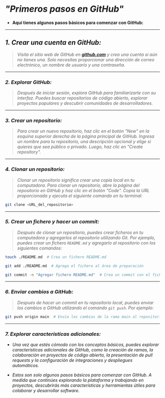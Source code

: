 <!-- Autor: Daniel Benjamin Perez Morales -->
<!-- GitHub: https://github.com/DanielPerezMoralesDev13 -->
<!-- Correo electrónico: danielperezdev@proton.me -->

# ***"Primeros pasos en GitHub"***

- **Aquí tienes algunos pasos básicos para comenzar con GitHub:**

---

## ***1. Crear una cuenta en GitHub:***

> *Visita el sitio web de GitHub en [**github.com**](https://github.com/ "https://github.com/") y crea una cuenta si aún no tienes una. Solo necesitas proporcionar una dirección de correo electrónico, un nombre de usuario y una contraseña.*

---

### ***2. Explorar GitHub:***

> *Después de iniciar sesión, explora GitHub para familiarizarte con su interfaz. Puedes buscar repositorios de código abierto, explorar proyectos populares y descubrir comunidades de desarrolladores.*

---

### ***3. Crear un repositorio:***

> *Para crear un nuevo repositorio, haz clic en el botón "New" en la esquina superior derecha de la página principal de GitHub. Ingresa un nombre para tu repositorio, una descripción opcional y elige si quieres que sea público o privado. Luego, haz clic en "Create repository".*

---

### ***4. Clonar un repositorio:***

> *Clonar un repositorio significa crear una copia local en tu computadora. Para clonar un repositorio, abre la página del repositorio en GitHub y haz clic en el botón "Code". Copia la URL proporcionada y ejecuta el siguiente comando en tu terminal:*

```bash
git clone <URL_del_repositorio>
```

---

### ***5. Crear un fichero y hacer un commit:***

> *Después de clonar un repositorio, puedes crear ficheros en tu computadora y agregarlos al repositorio utilizando Git. Por ejemplo, puedes crear un fichero `README.md` y agregarlo al repositorio con los siguientes comandos:*

```bash
touch ./README.md  # Crea un fichero README.md
```

```bash
git add ./README.md  # Agrega el fichero al área de preparación
```

```bash
git commit -m "Agregar fichero README.md"  # Crea un commit con el fichero agregado
```

---

### ***6. Enviar cambios a GitHub:***

> *Después de hacer un commit en tu repositorio local, puedes enviar los cambios a GitHub utilizando el comando `git push`. Por ejemplo:*

```bash
git push origin main  # Envía los cambios de la rama main al repositorio remoto
```

---

### ***7. Explorar características adicionales:***

- *Una vez que estés cómodo con los conceptos básicos, puedes explorar características adicionales de GitHub, como la creación de ramas, la colaboración en proyectos de código abierto, la presentación de pull requests y la configuración de integraciones y despliegues automáticos.*

- *Estos son solo algunos pasos básicos para comenzar con GitHub. A medida que continúes explorando la plataforma y trabajando en proyectos, descubrirás más características y herramientas útiles para colaborar y desarrollar software.*
